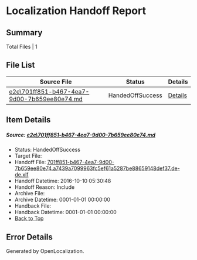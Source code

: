 # <a name='report-top'></a> Localization Handoff Report

## Summary
 Total Files | 1

## File List
 Source File | Status | Details 
 ----------- | ------ | ------- 
 [e2e\701ff851-b467-4ea7-9d00-7b659ee80e74.md](https://github.com/OpenLocalizationTestOrg/ol-test0/blob/ef59300831eb573ae6199128817d6d211c7499d5/e2e/701ff851-b467-4ea7-9d00-7b659ee80e74.md) | HandedOffSuccess | [Details](#25a79f65a3ca77daeed94de005bb4881925dfa881)

## Item Details
##### <a name='25a79f65a3ca77daeed94de005bb4881925dfa881'></a> Source: [e2e\701ff851-b467-4ea7-9d00-7b659ee80e74.md](https://github.com/OpenLocalizationTestOrg/ol-test0/blob/ef59300831eb573ae6199128817d6d211c7499d5/e2e/701ff851-b467-4ea7-9d00-7b659ee80e74.md)
* Status: HandedOffSuccess
* Target File: 
* Handoff File: [701ff851-b467-4ea7-9d00-7b659ee80e74.a7439a7099963fc5ef61a5287be88659148def37.de-de.xlf](https://github.com/OpenLocalizationTestOrg/ol-test0-handoff/blob/081a842280db24c5ccd91627f1a92be80bf5cbf5/ol-handoff/OpenLocalizationTestOrg/ol-test0-dede/qimu/ht/701ff851-b467-4ea7-9d00-7b659ee80e74.a7439a7099963fc5ef61a5287be88659148def37.de-de.xlf)
* Handoff Datetime: 2016-10-10 05:30:48
* Handoff Reason: Include
* Archive File: 
* Archive Datetime: 0001-01-01 00:00:00
* Handback File: 
* Handback Datetime: 0001-01-01 00:00:00
* [Back to Top](#report-top)


## Error Details

Generated by OpenLocalization.
